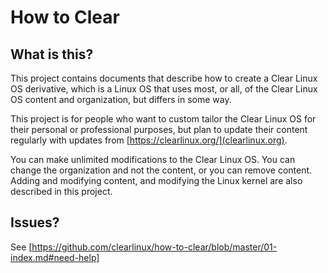 
How to Clear
============

## What is this?

This project contains documents that describe how to create a Clear
Linux OS derivative, which is a Linux OS that uses most, or all, of
the Clear Linux OS content and organization, but differs in some way.

This project is for people who want to custom tailor the
Clear Linux OS for their personal or professional purposes,
but plan to update their content regularly with updates from
[https://clearlinux.org/](clearlinux.org).

You can make unlimited modifications to the Clear Linux OS. You
can change the organization and not the content, or you can remove
content. Adding and modifying content, and modifying the Linux kernel
are also described in this project.


## Issues?

See [https://github.com/clearlinux/how-to-clear/blob/master/01-index.md#need-help]
